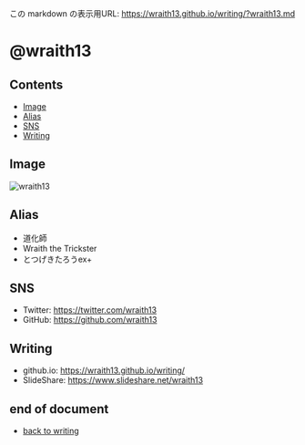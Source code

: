 <!--[NOWRITING]-->
<link rel="canonical" href="https://wraith13.github.io/writing/?wraith13.md" />
この markdown の表示用URL: <a rel="canonical" href="https://wraith13.github.io/writing/?wraith13.md">https://wraith13.github.io/writing/?wraith13.md</a>
<!--[/NOWRITING]-->
<!--[REFERRER-OPTION] true -->
<!--[REVEAL-THEME] BLACK -->
<!--[REVEAL-TRANSITION] CONCAVE -->
<!--
class: center, middle
-->

# @wraith13

<!--[NOREVEAL/]<span style="font-size:0.7em;">[markdown](?markdown) | [remark](?remark) | [reveal](?reveal)</span>-->
<!--[REVEAL/]<span style="display:block;margin-left:auto;margin-right:auto;font-size:0.6em;width:450px;text-align:center;white-space:pre;">[markdown](?markdown) | [remark](?remark) | [reveal](?reveal)</span>-->

## Contents

- [Image](#image)
- [Alias](#alias)
- [SNS](#sns)
- [Writing](#writing)

## Image

![wraith13](https://github.com/wraith13.png)

## Alias

- 道化師
- Wraith the Trickster
- とつげきたろうex+

## SNS

- Twitter: <https://twitter.com/wraith13>
- GitHub: <https://github.com/wraith13>

## Writing

- github.io: <https://wraith13.github.io/writing/>
- SlideShare: <https://www.slideshare.net/wraith13>

## end of document

- [back to writing](./index.md)

<!--[TITLE] @wraith13 -->
<!--[FAVICON] https://github.com/wraith13.png -->
<!--[REMARK]-->
<!--[THEME] ../theme/chocolate.css -->
<!--[THEME] ../animation/fade.css -->
<!--[/REMARK]-->
<!--[REMARK-CONFIG]
{
    "ratio": "16:9"
}
-->
